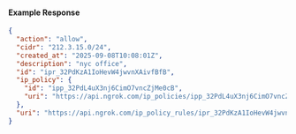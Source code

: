 <!-- Code generated for API Clients. DO NOT EDIT. -->

#### Example Response

```json
{
  "action": "allow",
  "cidr": "212.3.15.0/24",
  "created_at": "2025-09-08T10:08:01Z",
  "description": "nyc office",
  "id": "ipr_32PdKzA1IoHevW4jwvnXAivfBfB",
  "ip_policy": {
    "id": "ipp_32PdL4uX3nj6CimO7vncZjMe0cB",
    "uri": "https://api.ngrok.com/ip_policies/ipp_32PdL4uX3nj6CimO7vncZjMe0cB"
  },
  "uri": "https://api.ngrok.com/ip_policy_rules/ipr_32PdKzA1IoHevW4jwvnXAivfBfB"
}
```
